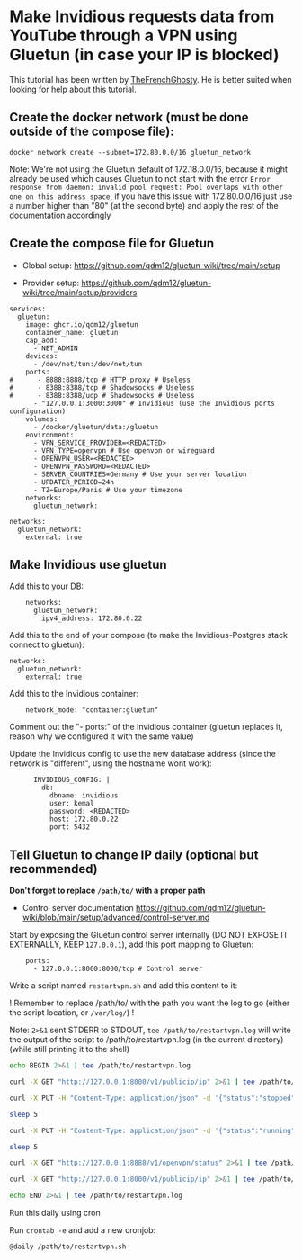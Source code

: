 # Make Invidious requests data from YouTube through a VPN using Gluetun (in case your IP is blocked)

This tutorial has been written by [TheFrenchGhosty](https://github.com/TheFrenchGhosty). He is better suited when looking for help about this tutorial.

## Create the docker network (must be done outside of the compose file):

```
docker network create --subnet=172.80.0.0/16 gluetun_network
```

Note: We're not using the Gluetun default of 172.18.0.0/16, because it might already be used which causes Gluetun to not start with the error `Error response from daemon: invalid pool request: Pool overlaps with other one on this address space`, if you have this issue with 172.80.0.0/16 just use a number higher than "80" (at the second byte) and apply the rest of the documentation accordingly


## Create the compose file for Gluetun

- Global setup: https://github.com/qdm12/gluetun-wiki/tree/main/setup

- Provider setup: https://github.com/qdm12/gluetun-wiki/tree/main/setup/providers

```
services:
  gluetun:
    image: ghcr.io/qdm12/gluetun
    container_name: gluetun
    cap_add:
      - NET_ADMIN
    devices:
      - /dev/net/tun:/dev/net/tun
    ports:
#      - 8888:8888/tcp # HTTP proxy # Useless
#      - 8388:8388/tcp # Shadowsocks # Useless
#      - 8388:8388/udp # Shadowsocks # Useless
      - "127.0.0.1:3000:3000" # Invidious (use the Invidious ports configuration)
    volumes:
      - /docker/gluetun/data:/gluetun
    environment:
      - VPN_SERVICE_PROVIDER=<REDACTED>
      - VPN_TYPE=openvpn # Use openvpn or wireguard
      - OPENVPN_USER=<REDACTED>
      - OPENVPN_PASSWORD=<REDACTED>
      - SERVER_COUNTRIES=Germany # Use your server location
      - UPDATER_PERIOD=24h
      - TZ=Europe/Paris # Use your timezone
    networks:
      gluetun_network:

networks:
  gluetun_network:
    external: true
```

## Make Invidious use gluetun


Add this to your DB:

```
    networks:
      gluetun_network:
        ipv4_address: 172.80.0.22
```

Add this to the end of your compose (to make the Invidious-Postgres stack connect to gluetun):

```
networks:
  gluetun_network:
    external: true
```


Add this to the Invidious container:

```
    network_mode: "container:gluetun"
```

Comment out the "- ports:" of the Invidious container (gluetun replaces it, reason why we configured it with the same value)


Update the Invidious config to use the new database address (since the network is "different", using the hostname wont work):

```
      INVIDIOUS_CONFIG: |
        db:
          dbname: invidious
          user: kemal
          password: <REDACTED>
          host: 172.80.0.22
          port: 5432
```

## Tell Gluetun to change IP daily (optional but recommended)

**Don't forget to replace `/path/to/` with a proper path**

- Control server documentation https://github.com/qdm12/gluetun-wiki/blob/main/setup/advanced/control-server.md

Start by exposing the Gluetun control server internally (DO NOT EXPOSE IT EXTERNALLY, KEEP `127.0.0.1`), add this port mapping to Gluetun:

```
    ports:
      - 127.0.0.1:8000:8000/tcp # Control server
```


Write a script named `restartvpn.sh` and add this content to it:

! Remember to replace /path/to/ with the path you want the log to go (either the script location, or `/var/log/`) !

Note: `2>&1` sent STDERR to STDOUT, `tee /path/to/restartvpn.log` will write the output of the script to /path/to/restartvpn.log (in the current directory) (while still printing it to the shell)

```bash
echo BEGIN 2>&1 | tee /path/to/restartvpn.log

curl -X GET "http://127.0.0.1:8000/v1/publicip/ip" 2>&1 | tee /path/to/restartvpn.log # Print the original IP

curl -X PUT -H "Content-Type: application/json" -d '{"status":"stopped"}' "http://127.0.0.1:8000/v1/openvpn/status" 2>&1 | tee /path/to/restartvpn.log # Stop OpenVPN

sleep 5

curl -X PUT -H "Content-Type: application/json" -d '{"status":"running"}' "http://127.0.0.1:8000/v1/openvpn/status" 2>&1 | tee /path/to/restartvpn.log # Start OpenVPN (changing the server it's connecting to)

sleep 5

curl -X GET "http://127.0.0.1:8888/v1/openvpn/status" 2>&1 | tee /path/to/restartvpn.log # Print the Gluetun status

curl -X GET "http://127.0.0.1:8000/v1/publicip/ip" 2>&1 | tee /path/to/restartvpn.log # Print the new IP

echo END 2>&1 | tee /path/to/restartvpn.log
```


Run this daily using cron

Run `crontab -e` and add a new cronjob:

```
@daily /path/to/restartvpn.sh
```
